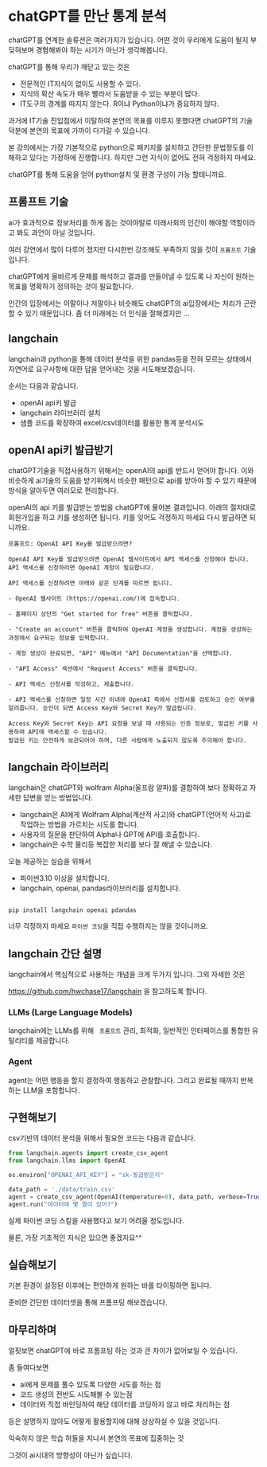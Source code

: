 # chatGPT를 만난 통계 분석

chatGPT를 연계한 솔류션은 여러가지가 있습니다. 어떤 것이 우리에게 도움이 될지 부딪혀보며 경혐해봐야 하는 시기가 아닌가 생각해봅니다.

chatGPT를 통해 우리가 깨닫고 있는 것은

- 전문적인 IT지식이 없이도 사용할 수 있다.
- 지식의 확산 속도가 매우 빨라서 도움받을 수 있는 부분이 많다.
- IT도구의 경계를 따지지 않는다. R이냐 Python이냐가 중요하지 않다.

과거에 IT기술 진입점에서 이탈하여 본연의 목표를 이루지 못했다면 chatGPT의 기술 덕분에 본연의 목표에 가까이 다가갈 수 있습니다.

본 강의에서는 가장 기본적으로 python으로 패키지를 설치하고 간단한 문법정도를 이해하고 있다는 가정하에 진행합니다. 하지만 그런 지식이 없어도 전혀 걱정하지 마세요.

chatGPT를 통해 도움을 얻어 python설치 및 환경 구성이 가능 할테니까요.

## 프롬프트 기술

ai가 효과적으로 정보처리를 하게 돕는 것이야말로 미래사회의 인간이 해야할 역할이라고 봐도 과언이 아닐 것입니다.

여러 강연에서 많이 다루어 졌지만 다시한번 강조해도 부족하지 않을 것이 `프롬프트` 기술입니다.

chatGPT에게 올바르게 문제를 해석하고 결과를 만들어낼 수 있도록 나 자신이 원하는 목표를 명확하기 정의하는 것이 필요합니다.

인간의 입장에서는 이말이나 저말이나 비슷해도 chatGPT의 ai입장에서는 처리가 곤란할 수 있기 때문입니다. 좀 더 미래에는 더 인식을 잘해겠지만 ...

## langchain

langchain과 python을 통해 데이터 분석을 위한 pandas등을 전혀 모르는 상태에서 자연어로 요구사항에 대한 답을 얻어내는 것을 시도해보겠습니다.

순서는 다음과 같습니다.

- openAI api키 발급
- langchain 라이브러리 설치
- 샘플 코드를 확장하여 excel/csv데이터를 활용한 통계 분석시도

## openAI api키 발급받기

chatGPT기술을 직접사용하기 위해서는 openAI의 api를 반드시 얻어야 합니다. 이와 비슷하게 ai기술의 도움을 받기위해서 비슷한 패턴으로 api를 받아야 할 수 있기 때문에 방식을 알아두면 여러모로 편리합니다.

openAI의 api 키를 발급받는 방법을 chatGPT에 물어본 결과입니다.  아래의 절차대로 회원가입을 하고 키를 생성하면 됩니다. 키를 잊어도 걱정하지 마세요 다시 발급하면 되니까요.


`프롬프트: OpenAI API Key를 발급받으려면?`
```
OpenAI API Key를 발급받으려면 OpenAI 웹사이트에서 API 액세스를 신청해야 합니다. 
API 액세스를 신청하려면 OpenAI 계정이 필요합니다.

API 액세스를 신청하려면 아래와 같은 단계를 따르면 됩니다.

- OpenAI 웹사이트 (https://openai.com/)에 접속합니다.

- 홈페이지 상단의 "Get started for free" 버튼을 클릭합니다.

- "Create an account" 버튼을 클릭하여 OpenAI 계정을 생성합니다. 계정을 생성하는 과정에서 요구되는 정보를 입력합니다.

- 계정 생성이 완료되면, "API" 메뉴에서 "API Documentation"을 선택합니다.

- "API Access" 섹션에서 "Request Access" 버튼을 클릭합니다.

- API 액세스 신청서를 작성하고, 제출합니다.

- API 액세스를 신청하면 일정 시간 이내에 OpenAI 측에서 신청서를 검토하고 승인 여부를 알려줍니다. 승인이 되면 Access Key와 Secret Key가 발급됩니다.

Access Key와 Secret Key는 API 요청을 보낼 때 사용되는 인증 정보로, 발급된 키를 사용하여 API에 액세스할 수 있습니다. 
발급된 키는 안전하게 보관되어야 하며, 다른 사람에게 노출되지 않도록 주의해야 합니다.
```

## langchain 라이브러리

langchain은 chatGPT와 wolfram Alpha(울프람 알파)를 결합하여 보다 정확하고 자세한 답변을 얻는 방법입니다.

- langchain은 AI에게 Wolfram Alpha(계산적 사고)와 chatGPT(언어적 사고)로 작업하는 방법을 가르치는 시도를 합니다.
- 사용자의 질문을 판단하여 Alpha나 GPT에 API를 호출합니다.
- langchain은 수학 물리등 복잡한 처리를 보다 잘 해낼 수 있습니다.

오늘 제공하는 실습을 위해서
- 파이썬3.10 이상을 설치합니다. 
- langchain, openai, pandas라이브러리를 설치합니다.

```

pip install langchain openai pdandas
```

너무 걱정하지 마세요 `파이썬 코딩`을 직접 수행하지는 않을 것이니까요. 

## langchain 간단 설명

langchain에서 핵심적으로 사용하는 개념을 크게 두가지 입니다. 그외 자세한 것은 

https://github.com/hwchase17/langchain 을 참고하도록 합니다. 

### LLMs (Large Language Models)

langchain에는 LLMs를 위해 ` 프롬프트` 관리, 최적화, 일반적인 인터페이스를 통합한 유틸리티를 제공합니다.

### Agent

agent는 어떤 행동을 할지 결정하여 행동하고 관찰합니다. 그리고 완료될 때까지 반복하는 LLM을 포함합니다.

## 구현해보기 

csv기반의 데이터 분석을 위해서 필요한 코드는 다음과 같습니다. 


```python
from langchain.agents import create_csv_agent
from langchain.llms import OpenAI

os.environ["OPENAI_API_KEY"] = "sk-발급받은키"

data_path = './data/train.csv'
agent = create_csv_agent(OpenAI(temperature=0), data_path, verbose=True)
agent.run("데이터에 몇 열이 있어?")
```

실제 파이썬 코딩 스킬을 사용했다고 보기 어려울 정도입니다.

물론, 가장 기초적인 지식은 있으면 좋겠지요^^


## 실습해보기

기본 환경이 설정된 이후에는 편안하게 원하는 바를 타이핑하면 됩니다.

준비한 간단한 데이터셋을 통해 프롬프팅 해보겠습니다. 



## 마무리하며 
얼핏보면 chatGPT에 바로 프롬프팅 하는 것과 큰 차이가 없어보일 수 있습니다. 

좀 들여다보면 

- ai에게 문제를 풀수 있도록 다양한 시도를 하는 점 
- 코드 생성의 전반도 시도해볼 수 있는점 
- 데이터와 직접 바인딩하여 해당 데이터를 코딩하지 않고 바로 처리하는 점 

등은 설명하지 않아도 어떻게 활용할지에 대해 상상하실 수 있을 것입니다. 

익숙하지 않은 학습 허들을 지나서 본연의 목표에 집중하는 것 

그것이 ai시대의 방향성이 아닌가 싶습니다. 

